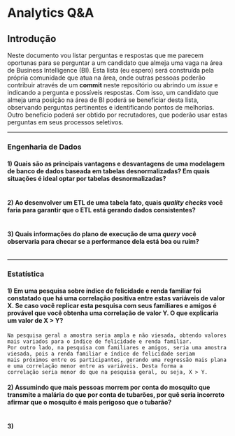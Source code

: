 # Analytics Q&A

## Introdução

Neste documento vou listar perguntas e respostas que me parecem oportunas para se
perguntar a um candidato que almeja uma vaga na área de Business Intelligence (BI).
Esta lista (eu espero) será construída pela própria comunidade que atua na área,
onde outras pessoas poderão contribuir através de um **commit** neste repositório ou
abrindo um *issue* e indicando a pergunta e possíveis respostas. Com isso, um candidato que
almeja uma posição na área de BI poderá se beneficiar desta lista, observando
perguntas pertinentes e identificando pontos de melhorias. Outro benefício poderá ser
obtido por recrutadores, que poderão usar estas perguntas em seus processos seletivos.

--------------------------------------------------------------------------------------------

### Engenharia de Dados

#### 1) Quais são as principais vantagens e desvantagens de uma modelagem de banco de dados baseada em tabelas desnormalizadas? Em quais situações é ideal optar por tabelas desnormalizadas?

```

```

#### 2) Ao desenvolver um ETL de uma tabela fato, quais *quality checks* você faria para garantir que o ETL está gerando dados consistentes?

```
```

#### 3) Quais informações do plano de execução de uma *query* você observaria para checar se a performance dela está boa ou ruim?

```
```



--------------------------------------------------------------------------------------------

### Estatística

#### 1) Em uma pesquisa sobre índice de felicidade e renda familiar foi constatado que há uma correlação positiva entre estas variáveis de valor X. Se caso você replicar esta pesquisa com seus familiares e amigos é provável que você obtenha uma correlação de valor Y. O que explicaria um valor de X > Y?

```
Na pesquisa geral a amostra seria ampla e não viesada, obtendo valores mais variados para o índice de felicidade e renda familiar.
Por outro lado, na pesquisa com familiares e amigos, seria uma amostra viesada, pois a renda familiar e índice de felicidade seriam
mais próximos entre os participantes, gerando uma regressão mais plana e uma correlação menor entre as variáveis. Desta forma a
correlação seria menor do que na pesquisa geral, ou seja, X > Y.
```

#### 2) Assumindo que mais pessoas morrem por conta do mosquito que transmite a malária do que por conta de tubarões, por quê seria incorreto afirmar que o mosquito é mais perigoso que o tubarão?

```
```

#### 3)
